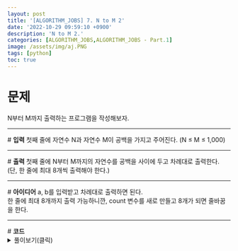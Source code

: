 ```yaml
---
layout: post
title: '[ALGORITHM_JOBS] 7. N to M 2'
date: '2022-10-29 09:59:10 +0900'
description: 'N to M 2.'
categories: [ALGORITHM_JOBS,ALGORITHM_JOBS - Part.1]
image: /assets/img/aj.PNG
tags: [python]
toc: true
---
```

# <b>문제</b>
N부터 M까지 출력하는 프로그램을 작성해보자.
<hr>
# <b>입력</b>
첫째 줄에 자연수 N과 자연수 M이 공백을 가지고 주어진다. (N ≤ M ≤ 1,000)
<hr>
# <b>출력</b>
첫째 줄에 N부터 M까지의 자연수를 공백을 사이에 두고 차례대로 출력한다. (단, 한 줄에 최대 8개씩 출력해야 한다.)
<hr>
# <b>아이디어</b>
a, b를 입력받고 차례대로 출력하면 된다.<br>
한 줄에 최대 8개까지 출력 가능하니깐, count 변수를 새로 만들고 8개가 되면 줄바꿈을 한다.
<hr>
# <b>코드</b>
<details>
<summary id="summary1">풀이보기(클릭)</summary>
<div markdown="1">


~~~python
a, b = map(int, input().split())
count = 0

for i in range(a, b+1):
    count += 1
    print(i,end=" ")
    if  count % 8 == 0:
        print()
~~~
</div>
</details>

